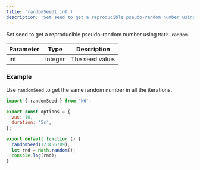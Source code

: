```yaml
---
title: 'randomSeed( int )'
description: 'Set seed to get a reproducible pseudo-random number using `Math.random`.'
---
```


Set seed to get a reproducible pseudo-random number using `Math.random`.

| Parameter | Type    | Description     |
| --------- | ------- | --------------- |
| int       | integer | The seed value. |

### Example

Use `randomSeed` to get the same random number in all the iterations.

<CodeGroup labels={[]}>

```js
import { randomSeed } from 'k6';

export const options = {
  vus: 10,
  duration: '5s',
};

export default function () {
  randomSeed(123456789);
  let rnd = Math.random();
  console.log(rnd);
}
```

</CodeGroup>
